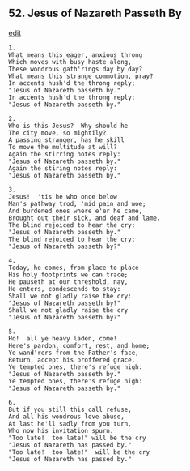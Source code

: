 
## 52.  Jesus of Nazareth Passeth By
[edit](https://docs.google.com/document/d/1_pD%2DgyLpG0nCrZmaT6dwROu4Ma_9uI4V/edit?mode=html)



    1.
    What means this eager, anxious throng
    Which moves with busy haste along,
    These wondrous gath'rings day by day?
    What means this strange commotion, pray?
    In accents hush'd the throng reply;
    "Jesus of Nazareth passeth by."
    In accents hush'd the throng reply:
    "Jesus of Nazareth passeth by."

    2.
    Who is this Jesus?  Why should he
    The city move, so mightily?
    A passing stranger, has he skill
    To move the multitude at will?
    Again the stirring notes reply:
    "Jesus of Nazareth passeth by."
    Again the stiring notes reply:  
    "Jesus of Nazareth passeth by."

    3.
    Jesus!  'tis he who once below
    Man's pathway trod, 'mid pain and woe;
    And burdened ones where e'er he came,
    Brought out their sick, and deaf and lame.
    The blind rejoiced to hear the cry:
    "Jesus of Nazareth passeth by."
    The blind rejoiced to hear the cry:
    "Jesus of Nazareth passeth by?"

    4.
    Today, he comes, from place to place
    His holy footprints we can trace;
    He pauseth at our threshold, nay,
    He enters, condescends to stay:
    Shall we not gladly raise the cry:
    "Jesus of Nazareth passeth by?"
    Shall we not gladly raise the cry
    "Jesus of Nazareth passeth by?"

    5.
    Ho!  all ye heavy laden, come!
    Here's pardon, comfort, rest, and home;
    Ye wand'rers from the Father's face,
    Return, accept his proffered grace.
    Ye tempted ones, there's refuge nigh:
    "Jesus of Nazareth passeth by."
    Ye tempted ones, there's refuge nigh:
    "Jesus of Nazareth passeth by."

    6.
    But if you still this call refuse,
    And all his wondrous love abuse,
    At last he'll sadly from you turn,
    Who now his invitation spurn.
    "Too late!  too late!" will be the cry
    "Jesus of Nazareth has passed by."
    "Too late!  too late!"  will be the cry
    "Jesus of Nazareth has passed by."
